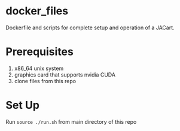 # docker_files
Dockerfile and scripts for complete setup and operation of a JACart.

# Prerequisites
1. x86_64 unix system
1. graphics card that supports nvidia CUDA
1. clone files from this repo

# Set Up
Run `source ./run.sh` from main directory of this repo
